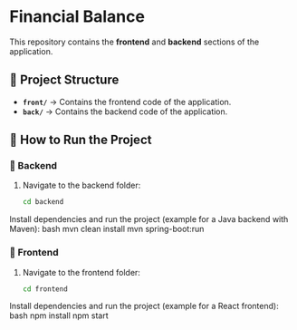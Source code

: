 # Financial Balance

This repository contains the **frontend** and **backend** sections of the application.

## 📂 Project Structure
- **`front/`** → Contains the frontend code of the application.
- **`back/`** → Contains the backend code of the application.

## 🚀 How to Run the Project

### 📌 Backend
1. Navigate to the backend folder:
   ```bash
   cd backend
Install dependencies and run the project (example for a Java backend with Maven):
bash
mvn clean install
mvn spring-boot:run

### 📌 Frontend
1. Navigate to the frontend folder:
   ```bash
   cd frontend
Install dependencies and run the project (example for a React frontend):
bash
npm install
npm start


